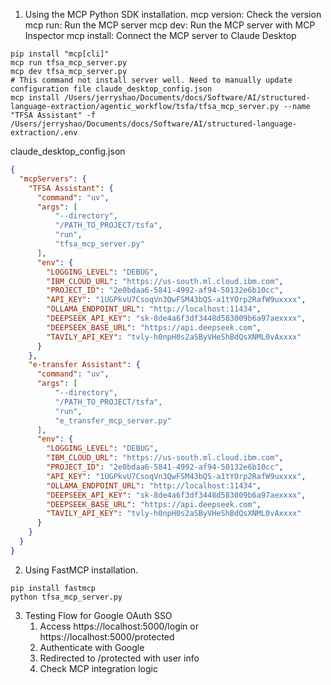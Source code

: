 1. Using the MCP Python SDK installation.
mcp version: Check the version
mcp run: Run the MCP server
mcp dev: Run the MCP server with MCP Inspector
mcp install: Connect the MCP server to Claude Desktop
```shell
pip install "mcp[cli]"
mcp run tfsa_mcp_server.py
mcp dev tfsa_mcp_server.py
# This command not install server well. Need to manually update configuration file claude_desktop_config.json
mcp install /Users/jerryshao/Documents/docs/Software/AI/structured-language-extraction/agentic_workflow/tsfa/tfsa_mcp_server.py --name "TFSA Assistant" -f /Users/jerryshao/Documents/docs/Software/AI/structured-language-extraction/.env
```
claude_desktop_config.json
```json
{
  "mcpServers": {
    "TFSA Assistant": {
      "command": "uv",
      "args": [
          "--directory",
          "/PATH_TO_PROJECT/tsfa",
          "run",
          "tfsa_mcp_server.py"
      ],
      "env": {
        "LOGGING_LEVEL": "DEBUG",
        "IBM_CLOUD_URL": "https://us-south.ml.cloud.ibm.com",
        "PROJECT_ID": "2e0bdaa6-5841-4992-af94-50132e6b10cc",
        "API_KEY": "1UGPkvU7CsoqVn3QwFSM43bQS-a1tYOrp2RafW9uxxxx",
        "OLLAMA_ENDPOINT_URL": "http://localhost:11434",
        "DEEPSEEK_API_KEY": "sk-8de4a6f3df3448d583009b6a97aexxxx",
        "DEEPSEEK_BASE_URL": "https://api.deepseek.com",
        "TAVILY_API_KEY": "tvly-h0npH0s2aSByVHeShBdQsXNML0vAxxxx"
      }
    },
    "e-transfer Assistant": {
      "command": "uv",
      "args": [
          "--directory",
          "/PATH_TO_PROJECT/tsfa",
          "run",
          "e_transfer_mcp_server.py"
      ],
      "env": {
        "LOGGING_LEVEL": "DEBUG",
        "IBM_CLOUD_URL": "https://us-south.ml.cloud.ibm.com",
        "PROJECT_ID": "2e0bdaa6-5841-4992-af94-50132e6b10cc",
        "API_KEY": "1UGPkvU7CsoqVn3QwFSM43bQS-a1tYOrp2RafW9uxxxx",
        "OLLAMA_ENDPOINT_URL": "http://localhost:11434",
        "DEEPSEEK_API_KEY": "sk-8de4a6f3df3448d583009b6a97aexxxx",
        "DEEPSEEK_BASE_URL": "https://api.deepseek.com",
        "TAVILY_API_KEY": "tvly-h0npH0s2aSByVHeShBdQsXNML0vAxxxx"
      }
    } 
  }
}
```
2. Using FastMCP installation.
```shell
pip install fastmcp
python tfsa_mcp_server.py
```

3. Testing Flow for Google OAuth SSO
    1. Access https://localhost:5000/login or https://localhost:5000/protected
    2. Authenticate with Google
    3. Redirected to /protected with user info
    4. Check MCP integration logic

